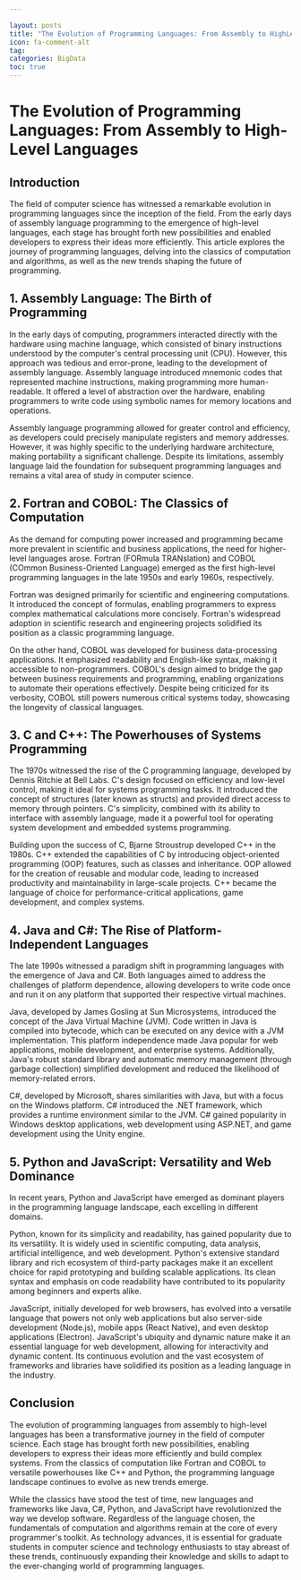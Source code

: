 ```yaml
---

layout: posts
title: "The Evolution of Programming Languages: From Assembly to HighLevel Languages"
icon: fa-comment-alt
tag:      
categories: BigData
toc: true
---
```




# The Evolution of Programming Languages: From Assembly to High-Level Languages

## Introduction

The field of computer science has witnessed a remarkable evolution in programming languages since the inception of the field. From the early days of assembly language programming to the emergence of high-level languages, each stage has brought forth new possibilities and enabled developers to express their ideas more efficiently. This article explores the journey of programming languages, delving into the classics of computation and algorithms, as well as the new trends shaping the future of programming.

## 1. Assembly Language: The Birth of Programming

In the early days of computing, programmers interacted directly with the hardware using machine language, which consisted of binary instructions understood by the computer's central processing unit (CPU). However, this approach was tedious and error-prone, leading to the development of assembly language. Assembly language introduced mnemonic codes that represented machine instructions, making programming more human-readable. It offered a level of abstraction over the hardware, enabling programmers to write code using symbolic names for memory locations and operations.

Assembly language programming allowed for greater control and efficiency, as developers could precisely manipulate registers and memory addresses. However, it was highly specific to the underlying hardware architecture, making portability a significant challenge. Despite its limitations, assembly language laid the foundation for subsequent programming languages and remains a vital area of study in computer science.

## 2. Fortran and COBOL: The Classics of Computation

As the demand for computing power increased and programming became more prevalent in scientific and business applications, the need for higher-level languages arose. Fortran (FORmula TRANslation) and COBOL (COmmon Business-Oriented Language) emerged as the first high-level programming languages in the late 1950s and early 1960s, respectively.

Fortran was designed primarily for scientific and engineering computations. It introduced the concept of formulas, enabling programmers to express complex mathematical calculations more concisely. Fortran's widespread adoption in scientific research and engineering projects solidified its position as a classic programming language.

On the other hand, COBOL was developed for business data-processing applications. It emphasized readability and English-like syntax, making it accessible to non-programmers. COBOL's design aimed to bridge the gap between business requirements and programming, enabling organizations to automate their operations effectively. Despite being criticized for its verbosity, COBOL still powers numerous critical systems today, showcasing the longevity of classical languages.

## 3. C and C++: The Powerhouses of Systems Programming

The 1970s witnessed the rise of the C programming language, developed by Dennis Ritchie at Bell Labs. C's design focused on efficiency and low-level control, making it ideal for systems programming tasks. It introduced the concept of structures (later known as structs) and provided direct access to memory through pointers. C's simplicity, combined with its ability to interface with assembly language, made it a powerful tool for operating system development and embedded systems programming.

Building upon the success of C, Bjarne Stroustrup developed C++ in the 1980s. C++ extended the capabilities of C by introducing object-oriented programming (OOP) features, such as classes and inheritance. OOP allowed for the creation of reusable and modular code, leading to increased productivity and maintainability in large-scale projects. C++ became the language of choice for performance-critical applications, game development, and complex systems.

## 4. Java and C#: The Rise of Platform-Independent Languages

The late 1990s witnessed a paradigm shift in programming languages with the emergence of Java and C#. Both languages aimed to address the challenges of platform dependence, allowing developers to write code once and run it on any platform that supported their respective virtual machines.

Java, developed by James Gosling at Sun Microsystems, introduced the concept of the Java Virtual Machine (JVM). Code written in Java is compiled into bytecode, which can be executed on any device with a JVM implementation. This platform independence made Java popular for web applications, mobile development, and enterprise systems. Additionally, Java's robust standard library and automatic memory management (through garbage collection) simplified development and reduced the likelihood of memory-related errors.

C#, developed by Microsoft, shares similarities with Java, but with a focus on the Windows platform. C# introduced the .NET framework, which provides a runtime environment similar to the JVM. C# gained popularity in Windows desktop applications, web development using ASP.NET, and game development using the Unity engine.

## 5. Python and JavaScript: Versatility and Web Dominance

In recent years, Python and JavaScript have emerged as dominant players in the programming language landscape, each excelling in different domains.

Python, known for its simplicity and readability, has gained popularity due to its versatility. It is widely used in scientific computing, data analysis, artificial intelligence, and web development. Python's extensive standard library and rich ecosystem of third-party packages make it an excellent choice for rapid prototyping and building scalable applications. Its clean syntax and emphasis on code readability have contributed to its popularity among beginners and experts alike.

JavaScript, initially developed for web browsers, has evolved into a versatile language that powers not only web applications but also server-side development (Node.js), mobile apps (React Native), and even desktop applications (Electron). JavaScript's ubiquity and dynamic nature make it an essential language for web development, allowing for interactivity and dynamic content. Its continuous evolution and the vast ecosystem of frameworks and libraries have solidified its position as a leading language in the industry.

## Conclusion

The evolution of programming languages from assembly to high-level languages has been a transformative journey in the field of computer science. Each stage has brought forth new possibilities, enabling developers to express their ideas more efficiently and build complex systems. From the classics of computation like Fortran and COBOL to versatile powerhouses like C++ and Python, the programming language landscape continues to evolve as new trends emerge.

While the classics have stood the test of time, new languages and frameworks like Java, C#, Python, and JavaScript have revolutionized the way we develop software. Regardless of the language chosen, the fundamentals of computation and algorithms remain at the core of every programmer's toolkit. As technology advances, it is essential for graduate students in computer science and technology enthusiasts to stay abreast of these trends, continuously expanding their knowledge and skills to adapt to the ever-changing world of programming languages.